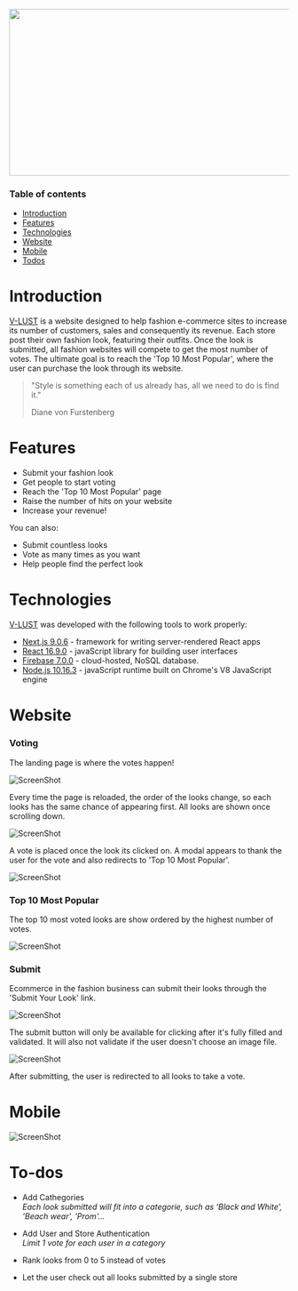 <p align="center">
    <a  href="https://the-v-lust.web.app">
  <img width="900" height="300" src="/screenshots/open.png"/><img />
  </a>
</p>



### Table of contents
* [Introduction](#Introduction)
* [Features](#Features)
* [Technologies](#Technologies)
* [Website](#Website)
* [Mobile](#Mobile) 
* [Todos](#To-dos)

# Introduction
[V-LUST](https://the-v-lust.web.app/) is a website designed to help fashion e-commerce sites to increase its number of customers, sales and consequently its revenue. Each store post their own fashion look, featuring their outfits. Once the look is submitted, all fashion websites will compete to get the most number of votes. The ultimate goal is to reach the 'Top 10 Most Popular', where the user can purchase the look through its website.
 
> "Style is something each of us already has, all we need to do is find it."
>
> Diane von Furstenberg

# Features

  - Submit your fashion look
  - Get people to start voting
  - Reach the 'Top 10 Most Popular' page
  - Raise the number of hits on your website
  - Increase your revenue!

You can also:
  - Submit countless looks
  - Vote as many times as you want
  - Help people find the perfect look

# Technologies

[V-LUST](https://the-v-lust.web.app/) was developed with the following tools to work properly:


* [Next.js 9.0.6](https://nextjs.org) - framework for writing server-rendered React apps
* [React 16.9.0](https://reactjs.org) -  javaScript library for building user interfaces
* [Firebase 7.0.0](https://firebase.google.com) - cloud-hosted, NoSQL database. 
* [Node.js 10.16.3](https://node.js.org) - javaScript runtime built on Chrome's V8 JavaScript engine


# Website

### Voting
The landing page is where the votes happen! 
 
![ScreenShot](/screenshots/index.PNG)
 
Every time the page is reloaded, the order of the looks change, so each looks has the same chance of appearing first. All looks are shown once scrolling down.
 
![ScreenShot](/screenshots/index2.PNG)
 
A vote is placed once the look its clicked on. A modal appears to thank the user for the vote and also redirects to 'Top 10 Most Popular'.  

![ScreenShot](/screenshots/vote.PNG)

### Top 10 Most Popular

The top 10 most voted looks are show ordered by the highest number of votes. 

![ScreenShot](/screenshots/top10.PNG)

### Submit

Ecommerce in the fashion business can submit their looks through the 'Submit Your Look' link.  

![ScreenShot](/screenshots/submit.PNG)

The submit button will only be available for clicking after it's fully filled and validated. It will also not validate if the user doesn't choose an image file.

![ScreenShot](/screenshots/filled.PNG)

After submitting, the user is redirected to all looks to take a vote.

# Mobile

![ScreenShot](/screenshots/responsive.png)

# To-dos

 - Add Cathegories
    <br/> 
    *Each look submitted will fit into a categorie, such as 'Black and White', 'Beach wear', 'Prom'...*
    
 - Add User and Store Authentication
    <br/> 
    *Limit 1 vote for each user in a category* 

 - Rank  looks from 0 to 5 instead of votes 

 - Let the user check out all looks submitted by a single store